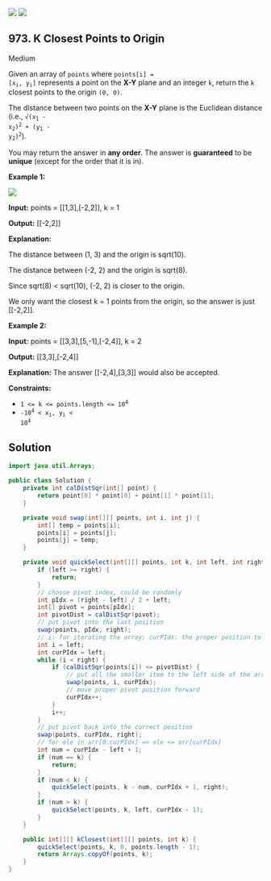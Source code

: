 [![](https://img.shields.io/github/stars/javadev/LeetCode-in-Java?label=Stars&style=flat-square)](https://github.com/javadev/LeetCode-in-Java)
[![](https://img.shields.io/github/forks/javadev/LeetCode-in-Java?label=Fork%20me%20on%20GitHub%20&style=flat-square)](https://github.com/javadev/LeetCode-in-Java/fork)

## 973\. K Closest Points to Origin

Medium

Given an array of `points` where <code>points[i] = [x<sub>i</sub>, y<sub>i</sub>]</code> represents a point on the **X-Y** plane and an integer `k`, return the `k` closest points to the origin `(0, 0)`.

The distance between two points on the **X-Y** plane is the Euclidean distance (i.e., <code>√(x<sub>1</sub> - x<sub>2</sub>)<sup>2</sup> + (y<sub>1</sub> - y<sub>2</sub>)<sup>2</sup></code>).

You may return the answer in **any order**. The answer is **guaranteed** to be **unique** (except for the order that it is in).

**Example 1:**

![](https://assets.leetcode.com/uploads/2021/03/03/closestplane1.jpg)

**Input:** points = \[\[1,3],[-2,2]], k = 1

**Output:** [[-2,2]]

**Explanation:**

The distance between (1, 3) and the origin is sqrt(10).

The distance between (-2, 2) and the origin is sqrt(8).

Since sqrt(8) < sqrt(10), (-2, 2) is closer to the origin.

We only want the closest k = 1 points from the origin, so the answer is just [[-2,2]].

**Example 2:**

**Input:** points = \[\[3,3],[5,-1],[-2,4]], k = 2

**Output:** [[3,3],[-2,4]]

**Explanation:** The answer [[-2,4],[3,3]] would also be accepted.

**Constraints:**

*   <code>1 <= k <= points.length <= 10<sup>4</sup></code>
*   <code>-10<sup>4</sup> < x<sub>i</sub>, y<sub>i</sub> < 10<sup>4</sup></code>

## Solution

```java
import java.util.Arrays;

public class Solution {
    private int calDistSqr(int[] point) {
        return point[0] * point[0] + point[1] * point[1];
    }

    private void swap(int[][] points, int i, int j) {
        int[] temp = points[i];
        points[i] = points[j];
        points[j] = temp;
    }

    private void quickSelect(int[][] points, int k, int left, int right) {
        if (left >= right) {
            return;
        }
        // choose pivot index, could be randomly
        int pIdx = (right - left) / 2 + left;
        int[] pivot = points[pIdx];
        int pivotDist = calDistSqr(pivot);
        // put pivot into the last position
        swap(points, pIdx, right);
        // i: for iterating the array; curPIdx: the proper position to put pivot later
        int i = left;
        int curPIdx = left;
        while (i < right) {
            if (calDistSqr(points[i]) <= pivotDist) {
                // put all the smaller item to the left side of the array
                swap(points, i, curPIdx);
                // move proper pivot position forward
                curPIdx++;
            }
            i++;
        }
        // put pivot back into the correct position
        swap(points, curPIdx, right);
        // for ele in arr[0:curPIdx] => ele <= arr[curPIdx]
        int num = curPIdx - left + 1;
        if (num == k) {
            return;
        }
        if (num < k) {
            quickSelect(points, k - num, curPIdx + 1, right);
        }
        if (num > k) {
            quickSelect(points, k, left, curPIdx - 1);
        }
    }

    public int[][] kClosest(int[][] points, int k) {
        quickSelect(points, k, 0, points.length - 1);
        return Arrays.copyOf(points, k);
    }
}
```